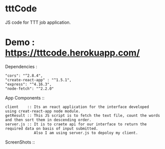 # tttCode
JS code for TTT job application.

# Demo : https://tttcode.herokuapp.com/

Dependencies : 

    "cors": "^2.8.4",    
    "create-react-app" : "^1.5.1",
    "express": "^4.16.3",
    "node-fetch": "^2.2.0"

App Components :: 

    client    :: Its an react application for the interface developed using creat-react-app node module.
    getResult :: This JS script is to fetch the text file, count the words and then sort them in descending order.
    server.js :: It is to craete api for our interface to return the required data on basis of input submitted.
                 Also I am using server.js to depoloy my client.
                 
ScreenShots :: 



    

